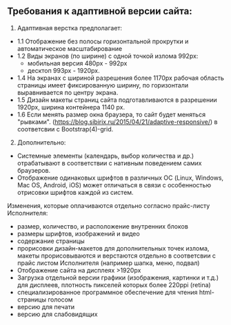 
## Требования к адаптивной версии сайта:

1. Адаптивная верстка предполагает:
* 1.1 Отображение без полосы горизонтальной прокрутки и автоматическое масштабирование
* 1.2 Виды экранов (по ширине) с одной точкой излома 992px:
   * мобильная версия 480px - 992px
   * десктоп 993px - 1920px.
* 1.4 На экранах с шириной разрешения более 1170px рабочая область страницы имеет фиксированную ширину, по горизонтали выравнивается по центру экрана.
* 1.5 Дизайн макеты страниц сайта подготавливаются в разрешении 1920px, ширина контейнера 1140 px.
* 1.6 Если менять размер окна браузера, то сайт будет меняться "рывками". (https://blog.sibirix.ru/2015/04/21/adaptive-responsive/) в соответсвии с Bootstrap(4)-grid.

2. Дополнительно:
* Системные элементы (календарь, выбор количества и др.) отрабатывают в соответствии с нативным поведением самих браузеров. 
* Отображение одинаковых шрифтов в различных ОС (Linux, Windows, Mac OS, Android, iOS) может отличаться в связи с особенностью отрисовки шрифтов каждой из систем.

Изменения, которые оплачиваются отдельно согласно прайс-листу Исполнителя:
 * размер, количество, и расположение внутренних блоков
 * размеры шрифтов, изображений и видео
 * содержание страницы
 * прорисовки дизайн-макетов для дополнительных точек излома, макеты прорисовываются и верстаются отдельно в соответсвии с прайс листом Исполнителя (например шапка, меню, подвал)
 * Отображение сайта на дисплеях >1920px 
* Загрузка отдельной версии графики (изображения, картинки и т.д.) для дисплеев, плотность пикселей которых более 220ppi (retina)
* специализированное программное обеспечение для чтения html-страницы голосом
* версию для печати
* версию для слабовидящих
